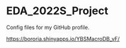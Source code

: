# EDA_2022S_Project
Config files for my GitHub profile.

https://bororia.shinyapps.io/YBSMacroDB_vF/
